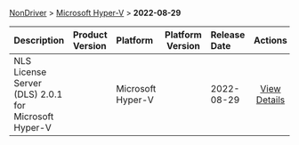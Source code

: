 
[NonDriver](/README.md)  >  [Microsoft Hyper-V](/index/NonDriver/Microsoft_Hyper-V.md)  >  **2022-08-29**



| Description            | Product Version    | Platform                | Platform Version           | Release Date           |             Actions              |
| ---------------------- | :----------------- | :---------------------- | -------------------------- | :--------------------- | :------------------------------: |
| NLS License Server (DLS) 2.0.1 for Microsoft Hyper-V |  | Microsoft Hyper-V |  | 2022-08-29 | [View Details](/details/ab8a31_NLS_License_Server_(DLS)_2.0.1_for_Microsoft_Hyper-V.md) |
